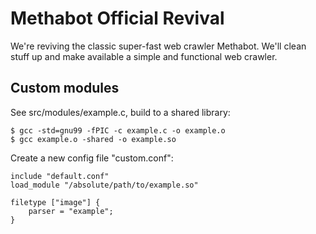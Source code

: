 # Methabot Official Revival

We're reviving the classic super-fast web crawler Methabot. We'll clean stuff up and make available a simple and functional web crawler.

## Custom modules

See src/modules/example.c, build to a shared library:

```
$ gcc -std=gnu99 -fPIC -c example.c -o example.o
$ gcc example.o -shared -o example.so
```

Create a new config file "custom.conf":

```
include "default.conf"
load_module "/absolute/path/to/example.so"

filetype ["image"] {
    parser = "example";
}
```
